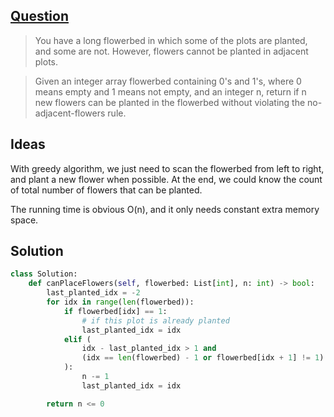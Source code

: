 ## [Question](https://leetcode.com/problems/can-place-flowers/)

> You have a long flowerbed in which some of the plots are planted, and some are not. However, flowers cannot be planted in adjacent plots.

> Given an integer array flowerbed containing 0's and 1's, where 0 means empty and 1 means not empty, and an integer n, return if n new flowers can be planted in the flowerbed without violating the no-adjacent-flowers rule.

## Ideas

With greedy algorithm, we just need to scan the flowerbed from left to right, and plant a new flower when possible. At the end, we could know the count of total number of flowers that can be planted.

The running time is obvious O(n), and it only needs constant extra memory space.

## Solution

```py
class Solution:
    def canPlaceFlowers(self, flowerbed: List[int], n: int) -> bool:
        last_planted_idx = -2
        for idx in range(len(flowerbed)):
            if flowerbed[idx] == 1:
                # if this plot is already planted
                last_planted_idx = idx
            elif (
                idx - last_planted_idx > 1 and
                (idx == len(flowerbed) - 1 or flowerbed[idx + 1] != 1)
            ):
                n -= 1
                last_planted_idx = idx

        return n <= 0
```
